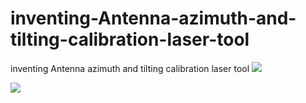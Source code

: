# inventing-Antenna-azimuth-and-tilting-calibration-laser-tool
inventing Antenna azimuth and tilting calibration laser tool
![](https://github.com/emilkaram/inventing-Antenna-azimuth-and-tilting-calibration-laser-tool/blob/master/images/20140415_152200.jpg)

![](https://github.com/emilkaram/inventing-Antenna-azimuth-and-tilting-calibration-laser-tool/blob/master/images/20140415_110010.jpg)

